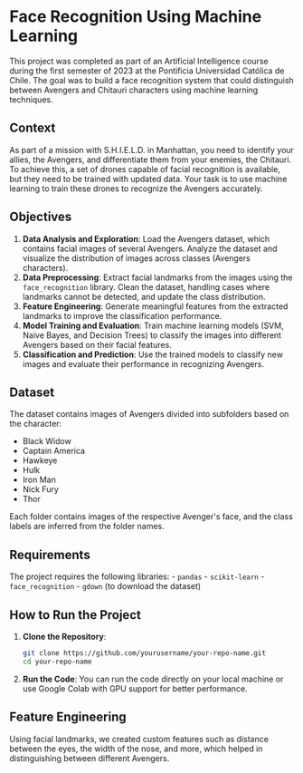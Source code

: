 # Face Recognition Using Machine Learning

This project was completed as part of an Artificial Intelligence course during the first semester of 2023 at the Pontificia Universidad Católica de Chile. The goal was to build a face recognition system that could distinguish between Avengers and Chitauri characters using machine learning techniques.

## Context

As part of a mission with S.H.I.E.L.D. in Manhattan, you need to identify your allies, the Avengers, and differentiate them from your enemies, the Chitauri. To achieve this, a set of drones capable of facial recognition is available, but they need to be trained with updated data. Your task is to use machine learning to train these drones to recognize the Avengers accurately.

## Objectives

1. **Data Analysis and Exploration**: Load the Avengers dataset, which contains facial images of several Avengers. Analyze the dataset and visualize the distribution of images across classes (Avengers characters).
2. **Data Preprocessing**: Extract facial landmarks from the images using the `face_recognition` library. Clean the dataset, handling cases where landmarks cannot be detected, and update the class distribution.
3. **Feature Engineering**: Generate meaningful features from the extracted landmarks to improve the classification performance.
4. **Model Training and Evaluation**: Train machine learning models (SVM, Naive Bayes, and Decision Trees) to classify the images into different Avengers based on their facial features.
5. **Classification and Prediction**: Use the trained models to classify new images and evaluate their performance in recognizing Avengers.

## Dataset

The dataset contains images of Avengers divided into subfolders based on the character:

- Black Widow
- Captain America
- Hawkeye
- Hulk
- Iron Man
- Nick Fury
- Thor

Each folder contains images of the respective Avenger's face, and the class labels are inferred from the folder names.

## Requirements

The project requires the following libraries:
    - `pandas`
    - `scikit-learn`
    - `face_recognition`
    - `gdown` (to download the dataset)

## How to Run the Project

1. **Clone the Repository**:

    ```bash
    git clone https://github.com/yourusername/your-repo-name.git
    cd your-repo-name
    ```

2. **Run the Code**:
    You can run the code directly on your local machine or use Google Colab with GPU support for better performance.

## Feature Engineering

Using facial landmarks, we created custom features such as distance between the eyes, the width of the nose, and more, which helped in distinguishing between different Avengers.


